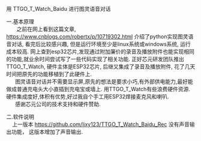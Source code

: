 用 TTGO_T_Watch_Baidu  进行图灵语音对话

一.基本原理 <br/>
          &nbsp;&nbsp;&nbsp;&nbsp; &nbsp;&nbsp;之前在网上看到这篇文章, https://www.cnblogs.com/robertx/p/10719302.html 介绍了python实现图灵语音对话, 看完后比较感兴趣,
       但是运行环境至少是linux系统或windows系统, 运行成本较高. 网上查到esp32芯片,发现通过附加廉价的录音及播放附件也能实现相同的功能,就业余时间尝试写了一些代码实现了相关功能. 
       正好芯元研发团队推出TTGO_T_Watch, 硬件主体是ESP32芯片, 后继又集成了录音及播放附件, 花了几天时间把原先的功能移植到了此硬件上. 
       <br/>
       &nbsp;&nbsp;&nbsp;&nbsp;&nbsp;&nbsp;图灵语音对话并不需要显示屏,原先的想法是要求小巧,有外部供电能力,最好能做成普通充电头大小直插到充电宝或墙上. 
       用TTGO_T_Watch有些浪费硬件资源.  硬件集成度好,体积有优势,好过我自个手工用ESP32焊接麦克风和喇叭.
       <br/>
       &nbsp;&nbsp;&nbsp;&nbsp;&nbsp;&nbsp;感谢芯元公司的技术支持和硬件赞助.

二.软件说明 <br/>
      &nbsp;&nbsp;&nbsp;&nbsp;上一版本 https://github.com/lixy123/TTGO_T_Watch_Baidu_Rec
      没有声音输出功能， 这版本增加了声音输出.
